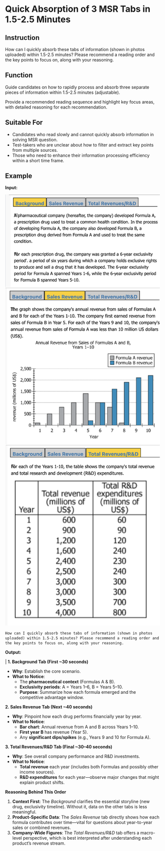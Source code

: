 # Quick Absorption of 3 MSR Tabs in 1.5-2.5 Minutes

## Instruction
How can I quickly absorb these tabs of information (shown in photos uploaded) within 1.5-2.5 minutes? Please recommend a reading order and the key points to focus on, along with your reasoning.

## Function
Guide candidates on how to rapidly process and absorb three separate pieces of information within 1.5-2.5 minutes (adjustable).

Provide a recommended reading sequence and highlight key focus areas, with detailed reasoning for each recommendation.

## Suitable For
- Candidates who read slowly and cannot quickly absorb information in solving MSR question.
- Test-takers who are unclear about how to filter and extract key points from multiple sources.
- Those who need to enhance their information processing efficiency within a short time frame.

## Example
**Input:**  

![ ](images/msr_1.png)
![ ](images/msr_2.png)
![ ](images/msr_3.png)

```
How can I quickly absorb these tabs of information (shown in photos uploaded) within 1.5-2.5 minutes? Please recommend a reading order and the key points to focus on, along with your reasoning.
```

**Output:**  

|
**1. Background Tab (First ~30 seconds)**
   - **Why**: Establish the core scenario.  
   - **What to Notice**:  
     - The **pharmaceutical context** (Formulas A & B).  
     - **Exclusivity periods**: A = Years 1–6, B = Years 5–10.  
     - **Purpose**: Summarize how each formula emerged and the competitive advantage window.

**2. Sales Revenue Tab (Next ~40 seconds)**
   - **Why**: Pinpoint how each drug performs financially year by year.  
   - **What to Notice**:  
     - **Bar chart**: Annual revenue from A and B across Years 1–10.  
     - **First year B** has revenue (Year 5).  
     - Any **significant dips/spikes** (e.g., Years 9 and 10 for Formula A).

**3. Total Revenues/R&D Tab (Final ~30–40 seconds)**
   - **Why**: See overall company performance and R&D investments.  
   - **What to Notice**:  
     - **Total revenue** each year (includes both Formulas and possibly other income sources).  
     - **R&D expenditures** for each year—observe major changes that might explain product shifts.

**Reasoning Behind This Order**
1. **Context First**: The *Background* clarifies the essential storyline (new drug, exclusivity timeline). Without it, data on the other tabs is less meaningful.  
2. **Product-Specific Data**: The *Sales Revenue* tab directly shows how each formula contributes over time—vital for questions about year-to-year sales or combined revenues.  
3. **Company-Wide Figures**: The *Total Revenues/R&D* tab offers a macro-level perspective, which is best interpreted after understanding each product’s revenue stream.
